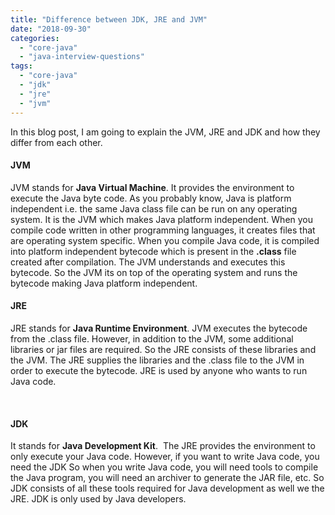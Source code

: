 ```yaml
---
title: "Difference between JDK, JRE and JVM"
date: "2018-09-30"
categories: 
  - "core-java"
  - "java-interview-questions"
tags: 
  - "core-java"
  - "jdk"
  - "jre"
  - "jvm"
---
```


In this blog post, I am going to explain the JVM, JRE and JDK and how they differ from each other.

#### JVM

JVM stands for **Java Virtual Machine**. It provides the environment to execute the Java byte code. As you probably know, Java is platform independent i.e. the same Java class file can be run on any operating system. It is the JVM which makes Java platform independent. When you compile code written in other programming languages, it creates files that are operating system specific. When you compile Java code, it is compiled into platform independent bytecode which is present in the **.class** file created after compilation. The JVM understands and executes this bytecode. So the JVM its on top of the operating system and runs the bytecode making Java platform independent.

#### JRE

JRE stands for **Java Runtime Environment**. JVM executes the bytecode from the .class file. However, in addition to the JVM, some additional libraries or jar files are required. So the JRE consists of these libraries and the JVM. The JRE supplies the libraries and the .class file to the JVM in order to execute the bytecode. JRE is used by anyone who wants to run Java code.

 

#### JDK

It stands for **Java Development Kit**.  The JRE provides the environment to only execute your Java code. However, if you want to write Java code, you need the JDK So when you write Java code, you will need tools to compile the Java program, you will need an archiver to generate the JAR file, etc. So JDK consists of all these tools required for Java development as well we the JRE. JDK is only used by Java developers.
